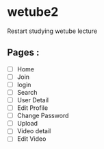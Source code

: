 # wetube2

Restart studying wetube lecture

## Pages :

- [ ] Home
- [ ] Join
- [ ] login
- [ ] Search
- [ ] User Detail
- [ ] Edit Profile
- [ ] Change Password
- [ ] Upload
- [ ] Video detail
- [ ] Edit Video
